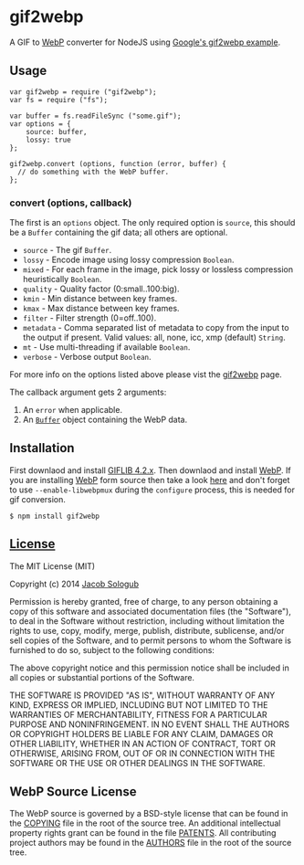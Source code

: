 gif2webp
========

A GIF to [WebP](https://developers.google.com/speed/webp/?csw=1) converter for NodeJS using [Google's gif2webp example](https://chromium.googlesource.com/webm/libwebp/+/0.4.0/examples/gif2webp.c).

Usage
-------
    var gif2webp = require ("gif2webp");
    var fs = require ("fs");
    
    var buffer = fs.readFileSync ("some.gif");
    var options = {
	    source: buffer,
	    lossy: true
    };
    
    gif2webp.convert (options, function (error, buffer) {
      // do something with the WebP buffer.
    };
    

### convert (options, callback)

The first is an `options` object. The only required option is `source`, this should be a `Buffer` containing the gif data; all others are optional.

* `source` - The gif `Buffer`.
* `lossy` - Encode image using lossy compression `Boolean`.
* `mixed` - For each frame in the image, pick lossy or lossless compression heuristically `Boolean`.
* `quality` - Quality factor (0:small..100:big).
* `kmin` - Min distance between key frames.
* `kmax` - Max distance between key frames.
* `filter` - Filter strength (0=off..100).
* `metadata` - Comma separated list of metadata to copy from the input to the output if present. Valid values: all, none, icc, xmp (default) `String`.
* `mt` - Use multi-threading if available `Boolean`.
* `verbose` - Verbose output `Boolean`.

For more info on the options listed above please vist the [gif2webp](https://developers.google.com/speed/webp/docs/gif2webp#options) page.

The callback argument gets 2 arguments:

1. An `error` when applicable.
2. An [`Buffer`](http://nodejs.org/api/buffer.html) object containing the WebP data.

Installation
-------

First downlaod and install [GIFLIB 4.2.x](http://sourceforge.net/projects/giflib/). Then downlaod and install [WebP](https://developers.google.com/speed/webp/download). If you are installing [WebP](https://developers.google.com/speed/webp/download) form source then take a look [here](https://developers.google.com/speed/webp/docs/compiling) and don't forget to use <code>--enable-libwebpmux</code> during the <code>configure</code> process, this is needed for gif conversion.

    $ npm install gif2webp
    
[License](https://github.com/jacobsologub/gif2webp/edit/master/LICENSE)
-------
The MIT License (MIT)

Copyright (c) 2014 [Jacob Sologub](https://github.com/jacobsologub)

Permission is hereby granted, free of charge, to any person obtaining a copy
of this software and associated documentation files (the "Software"), to deal
in the Software without restriction, including without limitation the rights
to use, copy, modify, merge, publish, distribute, sublicense, and/or sell
copies of the Software, and to permit persons to whom the Software is
furnished to do so, subject to the following conditions:

The above copyright notice and this permission notice shall be included in all
copies or substantial portions of the Software.

THE SOFTWARE IS PROVIDED "AS IS", WITHOUT WARRANTY OF ANY KIND, EXPRESS OR
IMPLIED, INCLUDING BUT NOT LIMITED TO THE WARRANTIES OF MERCHANTABILITY,
FITNESS FOR A PARTICULAR PURPOSE AND NONINFRINGEMENT. IN NO EVENT SHALL THE
AUTHORS OR COPYRIGHT HOLDERS BE LIABLE FOR ANY CLAIM, DAMAGES OR OTHER
LIABILITY, WHETHER IN AN ACTION OF CONTRACT, TORT OR OTHERWISE, ARISING FROM,
OUT OF OR IN CONNECTION WITH THE SOFTWARE OR THE USE OR OTHER DEALINGS IN THE
SOFTWARE.

WebP Source License
-------

The WebP source is governed by a BSD-style license that can be found in the [COPYING](https://code.google.com/p/webm/source/browse/COPYING?repo=libwebp) file in the root of the source tree. An additional intellectual property rights grant can be found in the file [PATENTS](https://code.google.com/p/webm/source/browse/PATENTS?repo=libwebp). All contributing project authors may be found in the [AUTHORS](https://code.google.com/p/webm/source/browse/AUTHORS?repo=libwebp) file in the root of the source tree.
